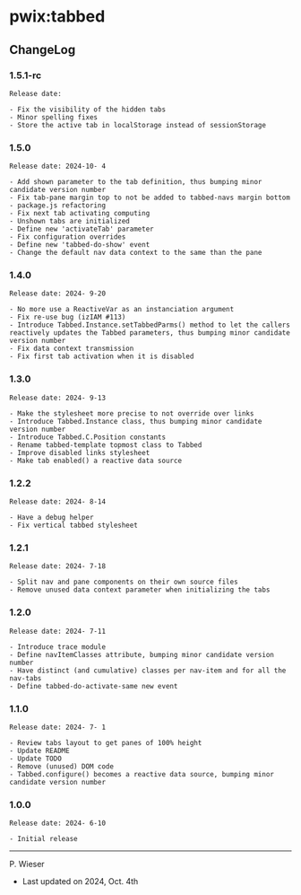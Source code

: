 # pwix:tabbed

## ChangeLog

### 1.5.1-rc

    Release date: 

    - Fix the visibility of the hidden tabs
    - Minor spelling fixes
    - Store the active tab in localStorage instead of sessionStorage

### 1.5.0

    Release date: 2024-10- 4

    - Add shown parameter to the tab definition, thus bumping minor candidate version number
    - Fix tab-pane margin top to not be added to tabbed-navs margin bottom
    - package.js refactoring
    - Fix next tab activating computing
    - Unshown tabs are initialized
    - Define new 'activateTab' parameter
    - Fix configuration overrides
    - Define new 'tabbed-do-show' event
    - Change the default nav data context to the same than the pane

### 1.4.0

    Release date: 2024- 9-20

    - No more use a ReactiveVar as an instanciation argument
    - Fix re-use bug (izIAM #113)
    - Introduce Tabbed.Instance.setTabbedParms() method to let the callers reactively updates the Tabbed parameters, thus bumping minor candidate version number
    - Fix data context transmission
    - Fix first tab activation when it is disabled

### 1.3.0

    Release date: 2024- 9-13

    - Make the stylesheet more precise to not override over links
    - Introduce Tabbed.Instance class, thus bumping minor candidate version number
    - Introduce Tabbed.C.Position constants
    - Rename tabbed-template topmost class to Tabbed
    - Improve disabled links stylesheet
    - Make tab enabled() a reactive data source

### 1.2.2

    Release date: 2024- 8-14

    - Have a debug helper
    - Fix vertical tabbed stylesheet

### 1.2.1

    Release date: 2024- 7-18

    - Split nav and pane components on their own source files
    - Remove unused data context parameter when initializing the tabs

### 1.2.0

    Release date: 2024- 7-11

    - Introduce trace module
    - Define navItemClasses attribute, bumping minor candidate version number
    - Have distinct (and cumulative) classes per nav-item and for all the nav-tabs
    - Define tabbed-do-activate-same new event

### 1.1.0

    Release date: 2024- 7- 1

    - Review tabs layout to get panes of 100% height
    - Update README
    - Update TODO
    - Remove (unused) DOM code
    - Tabbed.configure() becomes a reactive data source, bumping minor candidate version number

### 1.0.0

    Release date: 2024- 6-10

    - Initial release

---
P. Wieser
- Last updated on 2024, Oct. 4th
